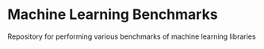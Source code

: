 Machine Learning Benchmarks
===========================
Repository for performing various benchmarks of machine learning libraries
